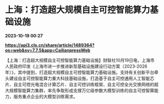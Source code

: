 # 上海：打造超大规模自主可控智能算力基础设施

**2023-10-19 00:27**

**https://api3.cls.cn/share/article/1489364?os=web&sv=7.7.5&app=CailianpressWeb**

【上海：打造超大规模自主可控智能算力基础设施】财联社10月19日电，上海市人民政府印发《上海市进一步推进新型基础设施建设行动方案（2023-2026年）》，其中提到，打造超大规模自主可控智能算力基础设施。支持有关创新平台牵头建设自主可控智能算力重大科技基础设施，打造基于自主可控通用人工智能芯片、自主可控光电混合计算芯片、自主可控训练框架、自主可控全光交换网络的超大规模智能算力集群，率先争取形成支撑万亿级参数大模型训练的自主可控智算能力，服务重点企业的大模型训练需求。